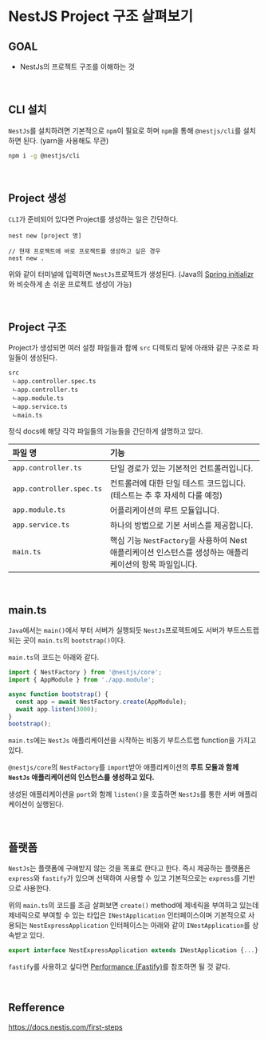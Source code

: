 NestJS Project 구조 살펴보기
===

## GOAL

- NestJs의 프로젝트 구조를 이해하는 것

<br>

## CLI 설치

`NestJs`를 설치하려면 기본적으로 `npm`이 필요로 하며 `npm`을 통해 `@nestjs/cli`를 설치하면 된다. (yarn을 사용해도 무관)

```zsh
npm i -g @nestjs/cli
```

<br>

## Project 생성

`CLI`가 준비되어 있다면 Project를 생성하는 일은 간단하다. 

```
nest new [project 명]

// 현재 프로젝트에 바로 프로젝트를 생성하고 싶은 경우
nest new .
```

위와 같이 터미널에 입력하면 `NestJs`프로젝트가 생성된다. (Java의 [Spring initializr](https://start.spring.io/)와 비슷하게 손 쉬운 프로젝트 생성이 가능)

<br>

## Project 구조

Project가 생성되면 여러 설정 파일들과 함께 `src` 디렉토리 밑에 아래와 같은 구조로 파일들이 생성된다.

```
src
 ㄴapp.controller.spec.ts
 ㄴapp.controller.ts
 ㄴapp.module.ts
 ㄴapp.service.ts
 ㄴmain.ts
```

정식 docs에 해당 각각 파일들의 기능들을 간단하게 설명하고 있다.

| 파일 명 | 기능 |
| :--- | :--- |
| `app.controller.ts` | 단일 경로가 있는 기본적인 컨트롤러입니다. |
| `app.controller.spec.ts` | 컨트롤러에 대한 단일 테스트 코드입니다. (테스트는 추 후 자세히 다룰 예정) |
| `app.module.ts` | 어플리케이션의 루트 모듈입니다. |
| `app.service.ts` | 하나의 방법으로 기본 서비스를 제공합니다. |
| `main.ts` | 핵심 기능 `NestFactory`을 사용하여 Nest 애플리케이션 인스턴스를 생성하는 애플리케이션의 항목 파일입니다. |

<br>

## main.ts

`Java`에서는 `main()`에서 부터 서버가 실행되듯 `NestJs`프로젝트에도 서버가 부트스트랩 되는 곳이 `main.ts`의 `bootstrap()`이다.

`main.ts`의 코드는 아래와 같다.

```ts
import { NestFactory } from '@nestjs/core';
import { AppModule } from './app.module';

async function bootstrap() {
  const app = await NestFactory.create(AppModule);
  await app.listen(3000);
}
bootstrap();
```

`main.ts`에는 `NestJs` 애플리케이션을 시작하는 비동기 부트스트랩 function을 가지고 있다.

`@nestjs/core`의 `NestFactory`를 `import`받아 애플리케이션의 **루트 모듈과 함께 `NestJs` 애플리케이션의 인스턴스를 생성하고 있다.**

생성된 애플리케이션을 `port`와 함께 `listen()`을 호출하면 `NestJs`를 통한 서버 애플리케이션이 실행된다.

<br>

## 플랫폼

`NestJs`는 플랫폼에 구애받지 않는 것을 목표로 한다고 한다. 즉시 제공하는 플랫폼은 `express`와 `fastify`가 있으며 선택하여 사용할 수 있고 기본적으로는 `express`를 기반으로 사용한다.

위의 `main.ts`의 코드를 조금 살펴보면 `create()` method에 제네릭을 부여하고 있는데 제네릭으로 부여할 수 있는 타입은 `INestApplication` 인터페이스이며 기본적으로 사용되는 `NestExpressApplication` 인터페이스는 아래와 같이 `INestApplication`를 상속받고 있다.

```ts
export interface NestExpressApplication extends INestApplication {...}
```

`fastify`를 사용하고 싶다면 [Performance (Fastify)](https://docs.nestjs.com/techniques/performance)를 참조하면 될 것 같다.

<br>

## Refference

https://docs.nestjs.com/first-steps